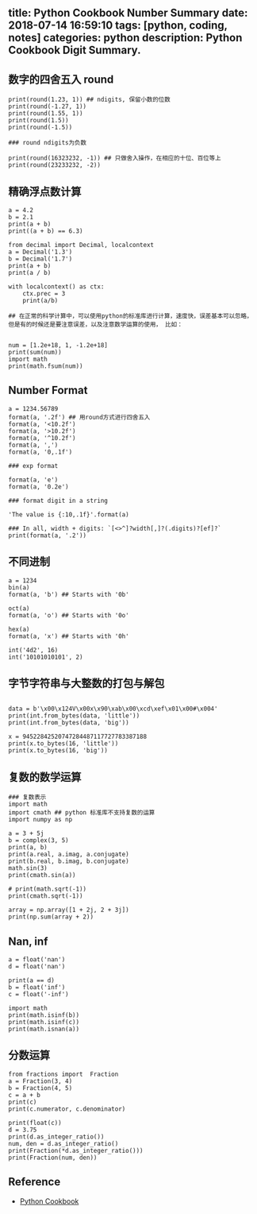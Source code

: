 title: Python Cookbook Number Summary
date: 2018-07-14 16:59:10
tags: [python, coding, notes]
categories: python
description: Python Cookbook Digit Summary.
---



## 数字的四舍五入 round

```
print(round(1.23, 1)) ## ndigits, 保留小数的位数
print(round(-1.27, 1))
print(round(1.55, 1))
print(round(1.5))
print(round(-1.5))

### round ndigits为负数

print(round(16323232, -1)) ## 只做舍入操作，在相应的十位、百位等上
print(round(23233232, -2))
```

## 精确浮点数计算

```
a = 4.2
b = 2.1
print(a + b)
print((a + b) == 6.3)

from decimal import Decimal, localcontext
a = Decimal('1.3')
b = Decimal('1.7')
print(a + b)
print(a / b)

with localcontext() as ctx:
    ctx.prec = 3
    print(a/b)

## 在正常的科学计算中，可以使用python的标准库进行计算，速度快，误差基本可以忽略，但是有的时候还是要注意误差，以及注意数学运算的使用， 比如：


num = [1.2e+18, 1, -1.2e+18]
print(sum(num))
import math
print(math.fsum(num))
```
## Number Format

```
a = 1234.56789
format(a, '.2f') ## 用round方式进行四舍五入
format(a, '<10.2f')
format(a, '>10.2f')
format(a, '^10.2f')
format(a, ',')
format(a, '0,.1f')

### exp format

format(a, 'e')
format(a, '0.2e')

### format digit in a string

'The value is {:10,.1f}'.format(a)

### In all, width + digits: `[<>^]?width[,]?(.digits)?[ef]?`
print(format(a, '.2'))
```

## 不同进制

```
a = 1234
bin(a)
format(a, 'b') ## Starts with '0b'

oct(a)
format(a, 'o') ## Starts with '0o'

hex(a)
format(a, 'x') ## Starts with '0h'

int('4d2', 16)
int('10101010101', 2)
```

## 字节字符串与大整数的打包与解包

```

data = b'\x00\x124V\x00x\x90\xab\x00\xcd\xef\x01\x00#\x004'
print(int.from_bytes(data, 'little'))
print(int.from_bytes(data, 'big'))

x = 94522842520747284487117727783387188
print(x.to_bytes(16, 'little'))
print(x.to_bytes(16, 'big'))
```

## 复数的数学运算

```
### 复数表示
import math
import cmath ## python 标准库不支持复数的运算
import numpy as np

a = 3 + 5j
b = complex(3, 5)
print(a, b)
print(a.real, a.imag, a.conjugate)
print(b.real, b.imag, b.conjugate)
math.sin(3)
print(cmath.sin(a))

# print(math.sqrt(-1))
print(cmath.sqrt(-1))

array = np.array([1 + 2j, 2 + 3j])
print(np.sum(array + 2))
```

## Nan, inf

```
a = float('nan')
d = float('nan')

print(a == d)
b = float('inf')
c = float('-inf')

import math
print(math.isinf(b))
print(math.isinf(c))
print(math.isnan(a))
```
## 分数运算

```
from fractions import  Fraction
a = Fraction(3, 4)
b = Fraction(4, 5)
c = a + b
print(c)
print(c.numerator, c.denominator)

print(float(c))
d = 3.75
print(d.as_integer_ratio())
num, den = d.as_integer_ratio()
print(Fraction(*d.as_integer_ratio()))
print(Fraction(num, den))
```

## Reference

- [Python Cookbook](http://python3-cookbook.readthedocs.io/zh_CN/latest/c01/p11_naming_slice.html)

